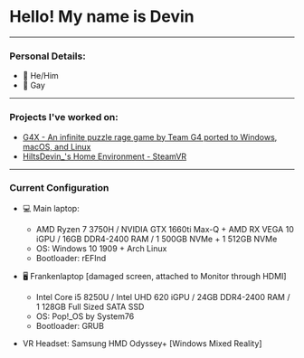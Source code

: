 # Hello! My name is Devin
---
### Personal Details:
- 👨 He/Him
- 🌈 Gay
---
### Projects I've worked on:
- [G4X - An infinite puzzle rage game by Team G4 ported to Windows, macOS, and Linux](https://github.com/team-g4/G4X)
- [HiItsDevin_'s Home Environment - SteamVR](https://steamcommunity.com/sharedfiles/filedetails/?id=2152311955)
---
### Current Configuration
- 💻 Main laptop: 
  - AMD Ryzen 7 3750H / NVIDIA GTX 1660ti Max-Q + AMD RX VEGA 10 iGPU / 16GB DDR4-2400 RAM / 1 500GB NVMe + 1 512GB NVMe
  - OS: Windows 10 1909 + Arch Linux
  - Bootloader: rEFInd
- 🖥️ Frankenlaptop [damaged screen, attached to Monitor through HDMI]
  - Intel Core i5 8250U / Intel UHD 620 iGPU / 24GB DDR4-2400 RAM / 1 128GB Full Sized SATA SSD
  - OS: Pop!_OS by System76
  - Bootloader: GRUB

- VR Headset: Samsung HMD Odyssey+ [Windows Mixed Reality]
